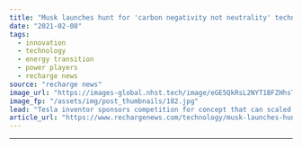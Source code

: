 ```yaml
---
title: "Musk launches hunt for 'carbon negativity not neutrality' technology with $100m XPrize"
date: "2021-02-08"
tags: 
  - innovation
  - technology
  - energy transition
  - power players
  - recharge news
source: "recharge news"
image_url: "https://images-global.nhst.tech/image/eGE5QkRsL2NYT1BFZHhsTnJsQ1RKZjUwVmV1M0F4N090VDRRbWlPUW9Vdz0=/nhst/binary/b44695eef9feaa918f8f5c2a52bac720"
image_fp: "/assets/img/post_thumbnails/182.jpg"
lead: "Tesla inventor sponsors competition for concept that can scaled to extract 'gigaton levels' of CO2 from atmosphere"
article_url: "https://www.rechargenews.com/technology/musk-launches-hunt-for-carbon-negativity-not-neutrality-technology-with-100m-xprize/2-1-959486"
---
```


---
